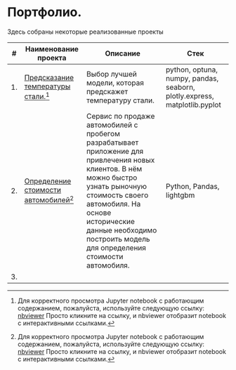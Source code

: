 # Портфолио.
Здесь собраны некоторые реализованные проекты

| #    | Наименование проекта                | Описание                                                     | Стек                                                         |
| ---- | ------------------------------------------------------------ | ------------------------------------------------------------ | ------------------------------------------------------------ |
| 1.   | [Предсказание температуры стали.](https://github.com/AndreySysa/Portfolio/blob/main/Steel%20temperature%20prediction/Steel%20temperature%20prediction.ipynb)[^1] | Выбор лучшей модели, которая предскажет температуру стали.| python, optuna, numpy, pandas, seaborn, plotly.express, matplotlib.pyplot|
| 2.   | [Определение стоимости автомобилей](https://github.com/AndreySysa/Portfolio/blob/main/Determining%20the%20cost%20of%20cars/Определение%20стоимости%20автомобилей.ipynb)[^2]| Сервис по продаже автомобилей с пробегом  разрабатывает приложение для привлечения новых клиентов. В нём можно быстро узнать рыночную стоимость своего автомобиля. На основе исторические данные необходимо построить модель для определения стоимости автомобиля. |Python, Pandas, lightgbm|
| 3.   |  |  |  |

[^1]:Для корректного просмотра Jupyter notebook с работающим содержанием, пожалуйста, используйте следующую ссылку:
[nbviewer](https://nbviewer.jupyter.org/github/AndreySysa/Portfolio/blob/main/Steel%20temperature%20prediction/Steel%20temperature%20prediction.ipynb)
Просто кликните на ссылку, и nbviewer отобразит notebook с интерактивными ссылками.

[^2]:Для корректного просмотра Jupyter notebook с работающим содержанием, пожалуйста, используйте следующую ссылку:
[nbviewer](https://nbviewer.jupyter.org/github/AndreySysa/Portfolio/blob/main/Determining%20the%20cost%20of%20cars/Определение%20стоимости%20автомобилей.ipynb)
Просто кликните на ссылку, и nbviewer отобразит notebook с интерактивными ссылками.

 